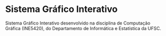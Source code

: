 # Sistema Gráfico Interativo

Sistema Gráfico Interativo desenvolvido na disciplina de Computação Gráfica (INE5420), do Departamento de Informática e Estatística da UFSC.
